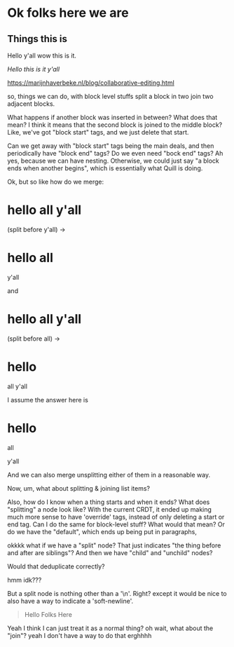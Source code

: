 # Ok folks here we are

## Things this is

Hello <bold>y'all</bold> wow this is it.

<em>Hello this is it y'all</em>

https://marijnhaverbeke.nl/blog/collaborative-editing.html


so, things we can do, with block level stuffs
split a block in two
join two adjacent blocks.

What happens if another block was inserted in between?
What does that mean?
I think it means that the second block is joined to the middle block?
Like, we've got "block start" tags, and we just delete that start.


Can we get away with "block start" tags being the main deals, and then
periodically have "block end" tags?
Do we even need "bock end" tags?
Ah yes, because we can have nesting.
Otherwise, we could just say "a block ends when another begins", which is essentially what Quill is doing.


Ok, but so like how do we merge:

<h1>hello all y'all</h1> (split before y'all)
->
<h1>hello all</h1>
<p>y'all</p>

and
<h1>hello all y'all</h1> (split before all)
->
<h1>hello</h1>
<p>all y'all</p>

I assume the answer here is
<h1>hello</h1>
<p>all</p>
<p>y'all</p>

And we can also merge unsplitting either of them in a reasonable way.

Now, um, what about splitting & joining list items?

Also, how do I know when a thing starts and when it ends?
What does "splitting" a node look like?
With the current CRDT, it ended up making much more sense
to have 'override' tags, instead of only deleting a start or end tag.
Can I do the same for block-level stuff?
What would that mean?
Or do we have the "default", which ends up being put in paragraphs,



okkkk what if we have a "split" node?
That just indicates "the thing before and after are siblings"?
And then we have "child" and "unchild" nodes?

Would that deduplicate correctly?

hmm idk???



But a split node is nothing other than a '\n'. Right?
except it would be nice to also have a way to indicate a 'soft-newline'.

<blockquote>
Hello
<list>
Folks
</list>
Here</blockquote>

Yeah I think I can just treat it as a normal thing?
oh wait, what about the "join"?
yeah I don't have a way to do that erghhhh



